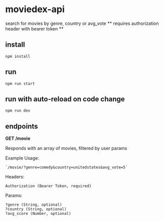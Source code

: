 # moviedex-api

search for movies by genre, country or avg_vote
** requires authorization header with bearer token **

## install

`npm install`

## run

`npm run start`

## run with auto-reload on code change

`npm run dev`

## endpoints

**GET /movie**

Responds with an array of movies, filtered by user params

Example Usage:

    `/movie/?genre=comedy&country=unitedstates&avg_vote=5`

Headers:

    Authorization (Bearer Token, required)

Params:

    ?genre (String, optional)
    ?country (String, optional)
    ?avg_score (Number, optional)


